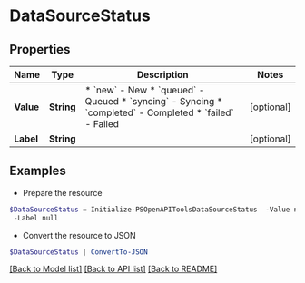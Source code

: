 # DataSourceStatus
## Properties

Name | Type | Description | Notes
------------ | ------------- | ------------- | -------------
**Value** | **String** | * &#x60;new&#x60; - New * &#x60;queued&#x60; - Queued * &#x60;syncing&#x60; - Syncing * &#x60;completed&#x60; - Completed * &#x60;failed&#x60; - Failed | [optional] 
**Label** | **String** |  | [optional] 

## Examples

- Prepare the resource
```powershell
$DataSourceStatus = Initialize-PSOpenAPIToolsDataSourceStatus  -Value null `
 -Label null
```

- Convert the resource to JSON
```powershell
$DataSourceStatus | ConvertTo-JSON
```

[[Back to Model list]](../README.md#documentation-for-models) [[Back to API list]](../README.md#documentation-for-api-endpoints) [[Back to README]](../README.md)

